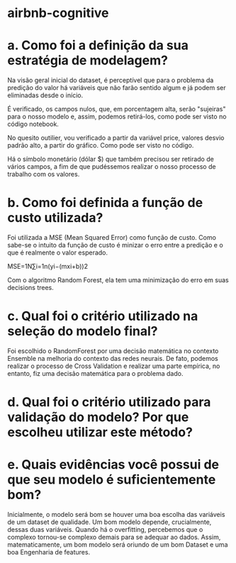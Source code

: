 # airbnb-cognitive

# a. Como foi a definição da sua estratégia de modelagem?

Na visão geral inicial do dataset, é perceptível que para o problema da predição do valor há variáveis que não farão sentido algum e já podem ser eliminadas desde o início.

É verificado, os campos nulos, que, em porcentagem alta, serão "sujeiras" para o nosso modelo e, assim, podemos retirá-los, como pode ser visto no código notebook.

No quesito outilier, vou verificado a partir da variável price, valores desvio padrão alto, a partir do gráfico. Como pode ser visto no código.

Há o símbolo monetário (dólar $) que também precisou ser retirado de vários campos, a fim de que pudéssemos realizar o nosso processo de trabalho com os valores.

# b. Como foi definida a função de custo utilizada?

Foi utilizada a MSE (Mean Squared Error) como função de custo. Como sabe-se o intuito da função de custo é minizar o erro entre a predição e o que é realmente o valor esperado.

MSE=1N∑i=1n(yi−(mxi+b))2

Com o algoritmo Random Forest, ela tem uma minimização do erro em suas decisions trees.


# c. Qual foi o critério utilizado na seleção do modelo final?

Foi escolhido o RandomForest por uma decisão matemática no contexto Ensemble na melhoria do contexto das redes neurais.
De fato, podemos realizar o processo de Cross Validation e realizar uma parte empírica, no entanto, fiz uma decisão matemática para o problema dado.


# d. Qual foi o critério utilizado para validação do modelo? Por que escolheu utilizar este método?


# e. Quais evidências você possui de que seu modelo é suficientemente bom?

Inicialmente, o modelo será bom se houver uma boa escolha das variáveis de um dataset de qualidade. Um bom modelo depende, crucialmente, dessas duas variáveis. Quando há o overfitting, percebemos que o complexo tornou-se complexo demais para se adequar ao dados. Assim, matematicamente, um bom modelo será oriundo de um bom Dataset e uma boa Engenharia de features.

